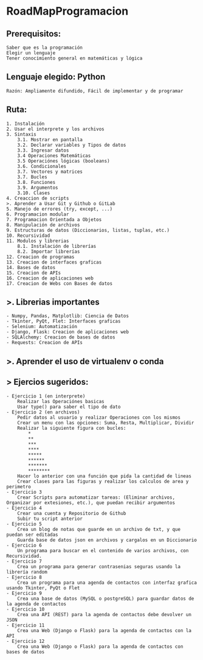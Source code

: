 # RoadMapProgramacion
## Prerequisitos:
    Saber que es la programación
    Elegir un lenguaje
    Tener conocimiento general en matemáticas y lógica
## Lenguaje elegido: Python
    Razón: Ampliamente difundido, Fácil de implementar y de programar
## Ruta:
    1. Instalación
    2. Usar el interprete y los archivos
    3. Sintaxis
        3.1. Mostrar en pantalla
        3.2. Declarar variables y Tipos de datos 
        3.3. Ingresar datos
        3.4 Operaciones Matemáticas 
        3.5 Operaciónes lógicas (booleans)
        3.6. Condicionales
        3.7. Vectores y matrices
        3.7. Bucles
        3.8. Funciones
        3.9. Argumentos
        3.10. Clases
    4. Creaccion de scripts
    >. Aprender a Usar Git y Github o GitLab
    5. Manejo de errores (try, except, ...)
    6. Programacion modular 
    7. Programacion Orientada a Objetos
    8. Manipulación de archivos
    9. Estructuras de datos (Diccionarios, listas, tuplas, etc.)
    10. Recursividad
    11. Modulos y librerias
        8.1. Instalación de librerías
        8.2. Importar librerías
    12. Creacion de programas
    13. Creacion de interfaces graficas
    14. Bases de datos
    15. Creacion de APIs
    16. Creacion de aplicaciones web
    17. Creacion de Webs con Bases de datos
## >. Librerias importantes
    - Numpy, Pandas, Matplotlib: Ciencia de Datos
    - Tkinter, PyQt, Flet: Interfaces graficas
    - Selenium: Automatización
    - Django, Flask: Creacion de aplicaciones web
    - SQLAlchemy: Creacion de bases de datos
    - Requests: Creacion de APIs
## >. Aprender el uso de virtualenv o conda

## > Ejercios sugeridos:
    - Ejercicio 1 (en interprete)
        Realizar las Operaciónes basicas
        Usar type() para saber el tipo de dato
    - Ejercicio 2 (en archivos)
        Pedir datos al usuario y realizar Operaciones con los mismos
        Crear un menu con las opciones: Suma, Resta, Multiplicar, Dividir
        Realizar la siguiente figura con bucles:
            *
            **
            ***
            ****
            *****
            ******
            *******
            ********
        Hacer lo anterior con una función que pida la cantidad de lineas
        Crear clases para las figuras y realizar los calculos de area y perimetro
    - Ejercicio 3
        Crear Scripts para automatizar tareas: (Eliminar archivos, Organizar por extesiones, etc.), que puedan recibir argumentos
    - Ejercicio 4
        Crear una cuenta y Repositorio de Github
        Subir tu script anterior
    - Ejercicio 5
        Crea un blog de notas que guarde en un archivo de txt, y que puedan ser editadas
        Guarda base de datos json en archivos y cargalos en un Diccionario
    - Ejercicio 6
        Un programa para buscar en el contenido de varios archivos, con Recursividad.
    - Ejercicio 7
        Crea un programa para generar contrasenias seguras usando la librería random
    - Ejercicio 8
        Crea un programa para una agenda de contactos con interfaz grafica usando Tkinter, PyQt o Flet 
    - Ejercicio 9
        Crea una base de datos (MySQL o postgreSQL) para guardar datos de la agenda de contactos
    - Ejercicio 10
        Crea una API (REST) para la agenda de contactos debe devolver un JSON
    - Ejercicio 11
        Crea una Web (Django o Flask) para la agenda de contactos con la API
    - Ejercicio 12
        Crea una Web (Django o Flask) para la agenda de contactos con bases de datos 
